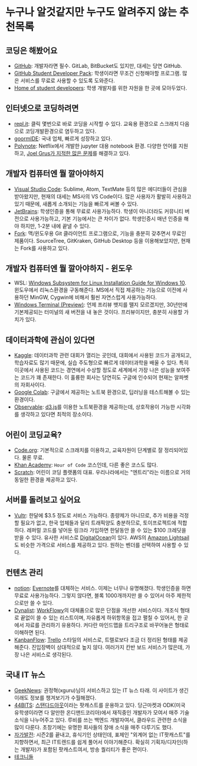 # 누구나 알것같지만 누구도 알려주지 않는 추천목록

## 코딩은 해봤어요

* [GitHub](https://github.com): 개발자라면 필수. GitLab, BitBucket도 있지만, 대세는 당연 GitHub.
* [GitHub Student Developer Pack](https://education.github.com/pack): 학생이라면 무조건 신청해야할 프로그램. 많은 서비스를 무료로 사용할 수 있도록 도와준다.
* [Home of student developers](https://dormdev.com): 학생 개발자를 위한 자원을 한 곳에 모아두었다.

## 인터넷으로 코딩하려면

* [repl.it](https://repl.it/): 클릭 몇번으로 바로 코딩을 시작할 수 있다. 교육용 환경으로 스크래치 다음으로 코딩개발환경으로 염두하고 있다.
* [goormIDE](https://ide.goorm.io/): 국내 업체, 빠르게 성장하고 있다.
* [Polynote](https://polynote.org/): Netflix에서 개발한 jupyter 대용 notebook 환경. 다양한 언어를 지원하고, [Joel Grus가 지적한 많은 문제](https://conferences.oreilly.com/jupyter/jup-ny/public/schedule/detail/68282)를 해결하고 있다.

## 개발자 컴퓨터엔 뭘 깔아야하지

* [Visual Studio Code](https://code.visualstudio.com/): Sublime, Atom, TextMate 등의 많은 에디터들이 관심을 받아왔지만, 현재의 대세는 MS사의 VS Code이다. 많은 사용자가 활발히 사용하고 있기 때문에, 새롭게 소개되는 기능을 빠르게 써볼 수 있다.
* [JetBrains](https://www.jetbrains.com/): 학생인증을 통해 무료로 사용가능하다. 학생이 아니더라도 커뮤니티 버전으로 사용가능하고, 기본 기능에서는 큰 차이가 없다. 학생인증시 매년 인증을 해야 하지만, 1-2분 내에 끝낼 수 있다.
* [Fork](https://git-fork.com/): 맥/윈도우용 Git 클라이언트 프로그램으로, 기능을 충분히 갖추면서 무료인 제품이다. SourceTree, GitKraken, GitHub Desktop 등을 이용해보았지만, 현재는 Fork를 사용하고 있다.

## 개발자 컴퓨터엔 뭘 깔아야하지 - 윈도우

* WSL: [Windows Subsystem for Linux Installation Guide for Windows 10](https://docs.microsoft.com/en-us/windows/wsl/install-win10). 윈도우에서 리눅스환경을 구동해준다. MS에서 직접 제공하는 기능으로 이전에 사용하던 MinGW, Cygwin에 비해서 훨씬 자연스럽게 사용가능하다.
* [Windows Terminal (Preview)](https://www.microsoft.com/en-us/p/windows-terminal-preview/9n0dx20hk701): 언제 프리뷰 뱃지를 뗄지 모르겠지만, 30년만에 기본제공되는 터미널의 새 버전을 내 놓은 것이다. 프리뷰이지만, 충분히 사용할 가치가 있다.

## 데이터과학에 관심이 있다면

* [Kaggle](https://www.kaggle.com/): 데이터과학 관련 대회가 열리는 곳인데, 대회에서 사용된 코드가 공개되고, 학습자료도 많기 때문에, 실습 주도형으로 빠르게 데이터과학을 배울 수 있다. 특히 이곳에서 사용된 코드는 경연에서 수상할 정도로 세계에서 가장 나은 성능을 보여주는 코드가 꽤 존재한다. 이 훌륭한 회사는 당연히도 구글에 인수되어 현재는 알파벳의 자회사이다.
* [Google Colab](https://colab.research.google.com/): 구글에서 제공하는 노트북 환경으로, 딥러닝을 테스트해볼 수 있는 환경이다.
* [Observable](https://observablehq.com/): [d3.js](https://d3js.org/)를 이용한 노트북환경을 제공하는데, 상호작용이 가능한 시각화를 생각하고 있다면 최적의 장소이다.

## 어린이 코딩교육?

* [Code.org](https://code.org/): 기본적으로 스크래치를 이용하고, 교육자원이 단계별로 잘 정리되어있다. 물론 무료.
* [Khan Academy](https://www.khanacademy.org/hourofcode): `Hour of Code` 코스인데, 다른 좋은 코스도 많다.
* [Scratch](https://scratch.mit.edu/): 어린이 코딩 플랫폼의 대표. 우리나라에서는 "엔트리"라는 이름으로 거의 동일한 환경을 제공하고 있다.

## 서버를 돌려보고 싶어요

* [Vultr](https://www.vultr.com/?ref=8375446-6G): 한달에 $3.5 정도로 서비스 가능하다. 종량제가 아니므로, 추가 비용을 걱정할 필요가 없고, 한국 업체들과 달리 트래픽양도 충분하므로, 토이프로젝트에 적합하다. 레퍼럴 코드를 넣어둔 링크라 가입하면 한달동안 쓸 수 있는 $100 크레딧을 받을 수 있다. 유사한 서비스로 [DigitalOcean](https://www.digitalocean.com/)이 있다. AWS의 [Amazon Lightsail](https://aws.amazon.com/ko/s/lp/epid1014-b/)도 비슷한 가격으로 서비스를 제공하고 있다. 원하는 벤더를 선택하여 사용할 수 있다.

## 컨텐츠 관리

* [notion](https://www.notion.so/): [Evernote](https://evernote.com/)를 대체하는 서비스. 이제는 너무나 유명해졌다. 학생인증을 하면 무료로 사용가능하다. 그렇지 않다면, 블록 1000개까지만 쓸 수 있어서 아주 제한적으로만 쓸 수 있다.
* [Dynalist](https://dynalist.io/): [WorkFlowy](https://workflowy.com/)의 대체품으로 많은 단점을 개선한 서비스이다. 개조식 형태로 끝없이 쓸 수 있는 리스트이며, 자유롭게 하위항목을 접고 펼칠 수 있어서, 한 곳에서 자료를 관리하기 유용하다. 커다란 마인드맵을 트리구조로 바꾸어놓은 형태로 이해하면 된다.
* [KanbanFlow](https://kanbanflow.com/): [Trello](https://trello.com/) 스타일의 서비스로, 트렐로보다 조금 더 정리된 형태를 제공해준다. 진입장벽이 상대적으로 높지 않다. 여러가지 칸반 보드 서비스가 많은데, 가장 나은 서비스로 생각된다.

## 국내 IT 뉴스

* [GeekNews](https://news.hada.io/): 권정혁(xguru)님이 서비스하고 있는 IT 뉴스 타래. 이 사이트가 생긴 이래도 정보를 챙겨보기가 수월해졌다.
* [44BITS](https://www.44bits.io/ko): [스탠다드아웃](https://stdout.fm/)이라는 팟캐스트를 운용하고 있다. 당근마켓과 ODK(미국 유학생이라면 다 알만한 온디맨드코리아)에서 재직중인 개발자가 모여서 매주 기술 소식을 나누어주고 있다. 루비를 쓰는 백엔드 개발자여서, 클라우드 관련한 소식을 많이 다룬다. 초창기에는 유명한 회사들의 장애 소식을 매주 다루기도 했다.
* [자가발전](http://zagavarzeon.com/): 시즌2를 끝내고, 휴식기인 상태인데, 표제인 "외계어 없는 IT팟캐스트"를 지향하면서, 최근 IT트렌드를 쉽게 풀어서 이야기해준다. 확실히 기획자/디자인(하는 개발자)가 포함된 팟캐스트여서, 방송 퀄리티가 좋은 편이다.
* [테크니들](http://techneedle.com/)

<vue-disqus/>
